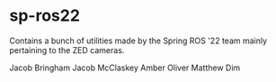 # sp-ros22

Contains a bunch of utilities made by the Spring ROS '22 team mainly pertaining to the ZED cameras.

Jacob Bringham
Jacob McClaskey
Amber Oliver
Matthew Dim

